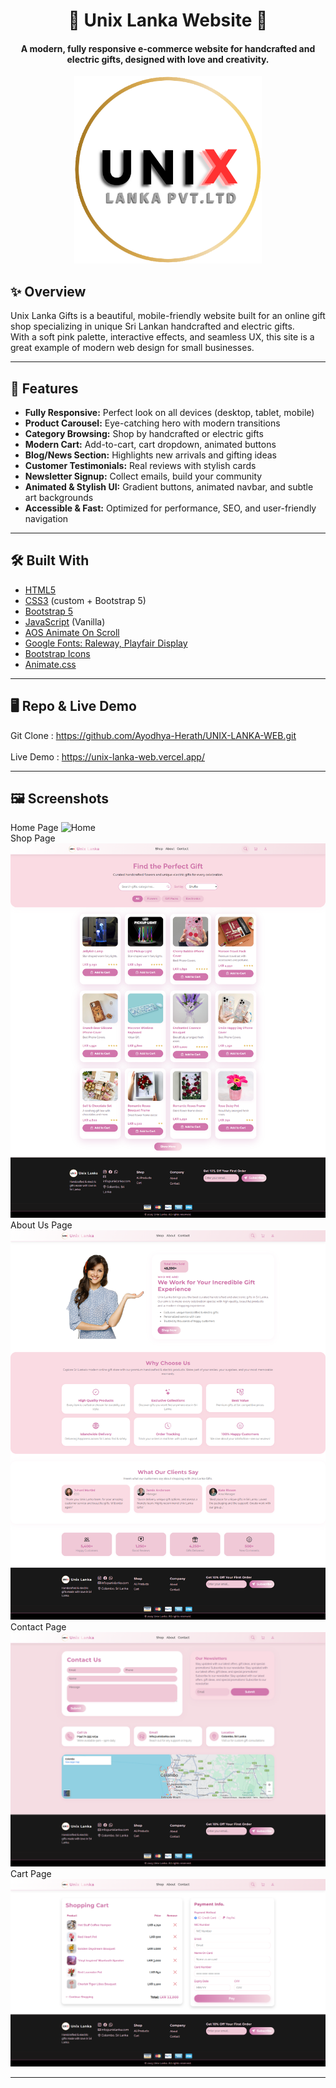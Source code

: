 <h1 align="center"> 🎁 Unix Lanka Website 🎁 </h1>

<h4 align="center">A modern, fully responsive e-commerce website for handcrafted and electric gifts, designed with love and creativity. </h4>

<p align="center" ><img src = "https://github.com/Ayodhya-Herath/images/blob/main/UnixLankaLogo.png" width = 300px></p>

## ✨ Overview

Unix Lanka Gifts is a beautiful, mobile-friendly website built for an online gift shop specializing in unique Sri Lankan handcrafted and electric gifts.  
With a soft pink palette, interactive effects, and seamless UX, this site is a great example of modern web design for small businesses.

---

## 🚀 Features

- **Fully Responsive:** Perfect look on all devices (desktop, tablet, mobile)
- **Product Carousel:** Eye-catching hero with modern transitions
- **Category Browsing:** Shop by handcrafted or electric gifts
- **Modern Cart:** Add-to-cart, cart dropdown, animated buttons
- **Blog/News Section:** Highlights new arrivals and gifting ideas
- **Customer Testimonials:** Real reviews with stylish cards
- **Newsletter Signup:** Collect emails, build your community
- **Animated & Stylish UI:** Gradient buttons, animated navbar, and subtle art backgrounds
- **Accessible & Fast:** Optimized for performance, SEO, and user-friendly navigation

---

## 🛠️ Built With

- [HTML5](https://developer.mozilla.org/en-US/docs/Web/HTML)
- [CSS3](https://developer.mozilla.org/en-US/docs/Web/CSS) (custom + Bootstrap 5)
- [Bootstrap 5](https://getbootstrap.com/)
- [JavaScript](https://developer.mozilla.org/en-US/docs/Web/JavaScript) (Vanilla)
- [AOS Animate On Scroll](https://michalsnik.github.io/aos/)
- [Google Fonts: Raleway, Playfair Display](https://fonts.google.com/)
- [Bootstrap Icons](https://icons.getbootstrap.com/)
- [Animate.css](https://animate.style/)

---

## 🖥️ Repo & Live Demo

 Git Clone : https://github.com/Ayodhya-Herath/UNIX-LANKA-WEB.git 
<br>
<br>
 Live Demo : https://unix-lanka-web.vercel.app/

---

## 🖼️ Screenshots

Home Page
![Home](https://github.com/Ayodhya-Herath/images/blob/main/unix-lanka-web-home-page-ss.png) 
<br>
Shop Page
![Shop](https://github.com/Ayodhya-Herath/images/blob/main/unix-lanka-web-shop-page-ss.png)
<br>
About Us Page 
![AboutUs](https://github.com/Ayodhya-Herath/images/blob/main/unix-lanka-web-about-page-ss.png)
<br>
Contact Page 
![Contact](https://github.com/Ayodhya-Herath/images/blob/main/unix-lanka-web-contact-page-ss.png)
<br>
Cart Page
![Cart](https://github.com/Ayodhya-Herath/images/blob/main/unix-lanka-web-cart-page-ss.png)

---



